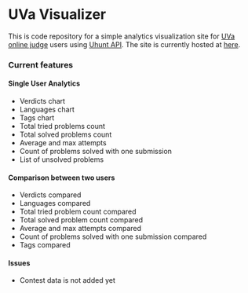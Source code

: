 # UVa Visualizer

This is code repository for a simple analytics visualization site for [UVa online judge](https://onlinejudge.org/) users using [Uhunt API](https://uhunt.onlinejudge.org/api). The site is currently hosted at [here](https://uva.netlify.com/).

### Current features

#### Single User Analytics
* Verdicts chart
* Languages chart
* Tags chart
* Total tried problems count
* Total solved problems count
* Average and max attempts
* Count of problems solved with one submission
* List of unsolved problems

#### Comparison between two users
* Verdicts compared
* Languages compared
* Total tried problem count compared
* Total solved problem count compared
* Average and max attempts compared
* Count of problems solved with one submission compared
* Tags compared

#### Issues
* Contest data is not added yet